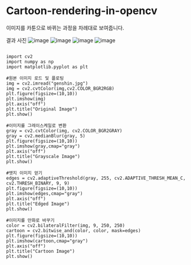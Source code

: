 # Cartoon-rendering-in-opencv
이미지를 카툰으로 바뀌는 과정을 차례대로 보여줍니다.

결과 사진
![image](https://user-images.githubusercontent.com/50050003/226864872-78cfdc71-4796-40a1-bb2d-9ef49c86c2c7.png)
![image](https://user-images.githubusercontent.com/50050003/226864854-85b76f50-b833-437f-bddf-f2fe37f447ed.png)
![image](https://user-images.githubusercontent.com/50050003/226864887-24288d94-47ee-4f0f-b265-904ce729a9fe.png)
![image](https://user-images.githubusercontent.com/50050003/226864904-f6200be2-3328-40cf-b370-4379b1c4d429.png)

<pre>
<code>
import cv2
import numpy as np
import matplotlib.pyplot as plt

#원본 이미지 로드 및 플로팅
img = cv2.imread("genshin.jpg")
img = cv2.cvtColor(img,cv2.COLOR_BGR2RGB)
plt.figure(figsize=(10,10))
plt.imshow(img)
plt.axis("off")
plt.title("Original Image")
plt.show()

#이미지를 그레이스케일로 변환
gray = cv2.cvtColor(img, cv2.COLOR_BGR2GRAY)
gray = cv2.medianBlur(gray, 5)
plt.figure(figsize=(10,10))
plt.imshow(gray,cmap="gray")
plt.axis("off")
plt.title("Grayscale Image")
plt.show()

#엣지 이미지 얻기
edges = cv2.adaptiveThreshold(gray, 255, cv2.ADAPTIVE_THRESH_MEAN_C, cv2.THRESH_BINARY, 9, 9)
plt.figure(figsize=(10,10))
plt.imshow(edges,cmap="gray")
plt.axis("off")
plt.title("Edged Image")
plt.show()

#이미지를 만화로 바꾸기
color = cv2.bilateralFilter(img, 9, 250, 250)
cartoon = cv2.bitwise_and(color, color, mask=edges)
plt.figure(figsize=(10,10))
plt.imshow(cartoon,cmap="gray")
plt.axis("off")
plt.title("Cartoon Image")
plt.show()
</code>
</pre>

